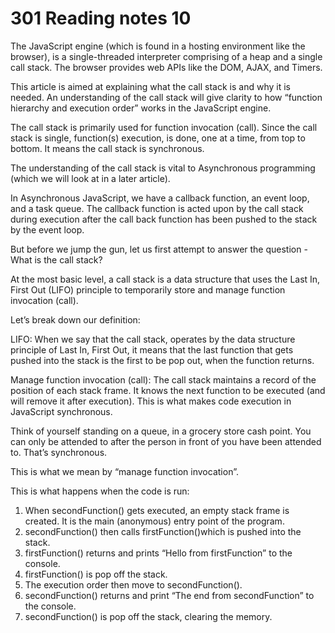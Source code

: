 # 301 Reading notes 10

The JavaScript engine (which is found in a hosting environment like the browser), is a single-threaded interpreter comprising of a heap and a single call stack. The browser provides web APIs like the DOM, AJAX, and Timers.

This article is aimed at explaining what the call stack is and why it is needed. An understanding of the call stack will give clarity to how “function hierarchy and execution order” works in the JavaScript engine.

The call stack is primarily used for function invocation (call). Since the call stack is single, function(s) execution, is done, one at a time, from top to bottom. It means the call stack is synchronous.

The understanding of the call stack is vital to Asynchronous programming (which we will look at in a later article).

In Asynchronous JavaScript, we have a callback function, an event loop, and a task queue. The callback function is acted upon by the call stack during execution after the call back function has been pushed to the stack by the event loop.

But before we jump the gun, let us first attempt to answer the question - What is the call stack?

At the most basic level, a call stack is a data structure that uses the Last In, First Out (LIFO) principle to temporarily store and manage function invocation (call).

Let’s break down our definition:

LIFO: When we say that the call stack, operates by the data structure principle of Last In, First Out, it means that the last function that gets pushed into the stack is the first to be pop out, when the function returns.



Manage function invocation (call): The call stack maintains a record of the position of each stack frame. It knows the next function to be executed (and will remove it after execution). This is what makes code execution in JavaScript synchronous.

Think of yourself standing on a queue, in a grocery store cash point. You can only be attended to after the person in front of you have been attended to. That’s synchronous.

This is what we mean by “manage function invocation”.



This is what happens when the code is run:

1. When secondFunction() gets executed, an empty stack frame is created. It is the main (anonymous) entry point of the program.
2. secondFunction() then calls firstFunction()which is pushed into the stack.
3. firstFunction() returns and prints “Hello from firstFunction” to the console.
4. firstFunction() is pop off the stack.
5. The execution order then move to secondFunction().
6. secondFunction() returns and print “The end from secondFunction” to the console.
7. secondFunction() is pop off the stack, clearing the memory.

